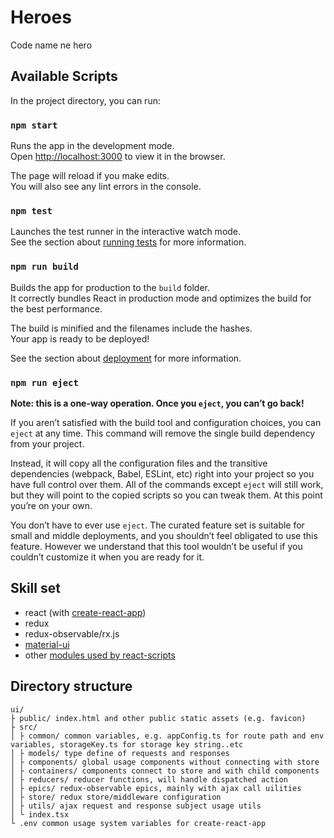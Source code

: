 # Heroes

Code name ne hero

## Available Scripts

In the project directory, you can run:

### `npm start`

Runs the app in the development mode.\
Open [http://localhost:3000](http://localhost:3000) to view it in the browser.

The page will reload if you make edits.\
You will also see any lint errors in the console.

### `npm test`

Launches the test runner in the interactive watch mode.\
See the section about [running tests](https://facebook.github.io/create-react-app/docs/running-tests) for more information.

### `npm run build`

Builds the app for production to the `build` folder.\
It correctly bundles React in production mode and optimizes the build for the best performance.

The build is minified and the filenames include the hashes.\
Your app is ready to be deployed!

See the section about [deployment](https://facebook.github.io/create-react-app/docs/deployment) for more information.

### `npm run eject`

**Note: this is a one-way operation. Once you `eject`, you can’t go back!**

If you aren’t satisfied with the build tool and configuration choices, you can `eject` at any time. This command will remove the single build dependency from your project.

Instead, it will copy all the configuration files and the transitive dependencies (webpack, Babel, ESLint, etc) right into your project so you have full control over them. All of the commands except `eject` will still work, but they will point to the copied scripts so you can tweak them. At this point you’re on your own.

You don’t have to ever use `eject`. The curated feature set is suitable for small and middle deployments, and you shouldn’t feel obligated to use this feature. However we understand that this tool wouldn’t be useful if you couldn’t customize it when you are ready for it.

## Skill set

- react (with [create-react-app](https://github.com/facebook/create-react-app))
- redux
- redux-observable/rx.js
- [material-ui](https://material-ui.com/)
- other [modules used by react-scripts](https://github.com/facebook/create-react-app/blob/master/packages/react-scripts/package.json)

## Directory structure

```
ui/
├ public/ index.html and other public static assets (e.g. favicon)
├ src/
│ ├ common/ common variables, e.g. appConfig.ts for route path and env variables, storageKey.ts for storage key string..etc
│ ├ models/ type define of requests and responses
│ ├ components/ global usage components without connecting with store
│ ├ containers/ components connect to store and with child components
│ ├ reducers/ reducer functions, will handle dispatched action
│ ├ epics/ redux-observable epics, mainly with ajax call uilities
│ ├ store/ redux store/middleware configuration
│ ├ utils/ ajax request and response subject usage utils
│ └ index.tsx
└ .env common usage system variables for create-react-app

```

